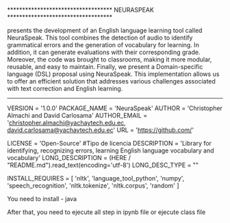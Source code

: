 
***********************************           NEURASPEAK            ***********************************

presents the development of an English language learning tool called NeuraSpeak. This tool combines the detection of audio to identify grammatical errors and the generation of vocabulary for learning. In addition, it can generate evaluations with their corresponding grade. Moreover, the code was brought to classrooms, making it more modular, reusable, and easy to maintain. Finally, we present a Domain-specific language (DSL) proposal using NeuraSpeak. This implementation allows us to offer an efficient solution that addresses various challenges associated with text correction and English learning.
***********************************                                 ***********************************

VERSION = '1.0.0' 
PACKAGE_NAME = 'NeuraSpeak' 
AUTHOR = 'Christopher Almachi and David Carlosama' 
AUTHOR_EMAIL = 'christopher.almachi@yachaytech.edu.ec, david.carlosama@yachaytech.edu.ec'
URL = 'https://github.com/'

LICENSE = 'Open-Source' #Tipo de licencia
DESCRIPTION = 'Library for identifying, recognizing errors, learning English language vocabulary and vocabulary'
LONG_DESCRIPTION = (HERE / "README.md").read_text(encoding='utf-8') 
LONG_DESC_TYPE = ""


INSTALL_REQUIRES = [
    'nltk',
    'language_tool_python',
    'numpy',
    'speech_recognition',
    'nltk.tokenize',
    'nltk.corpus',
    'random'
      ]


You need to install
    - java

After that, you need to ejecute all step in ipynb file or ejecute class file